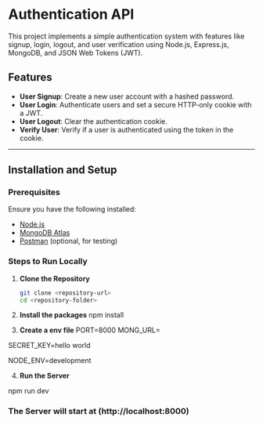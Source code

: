 # Authentication API

This project implements a simple authentication system with features like signup, login, logout, and user verification using Node.js, Express.js, MongoDB, and JSON Web Tokens (JWT).

## Features

- **User Signup**: Create a new user account with a hashed password.
- **User Login**: Authenticate users and set a secure HTTP-only cookie with a JWT.
- **User Logout**: Clear the authentication cookie.
- **Verify User**: Verify if a user is authenticated using the token in the cookie.

---

## Installation and Setup

### Prerequisites

Ensure you have the following installed:

- [Node.js](https://nodejs.org/)
- [MongoDB Atlas](https://www.mongodb.com/cloud/atlas)
- [Postman](https://www.postman.com/) (optional, for testing)

### Steps to Run Locally

1. **Clone the Repository**

   ```bash
   git clone <repository-url>
   cd <repository-folder>

2. **Install the packages**
npm install

3. **Create a env file**
PORT=8000
MONG_URL=<Your MongoDB Connection String>

SECRET_KEY=hello world

NODE_ENV=development

4. **Run the Server**

npm run dev


### The Server will start at (http://localhost:8000)


